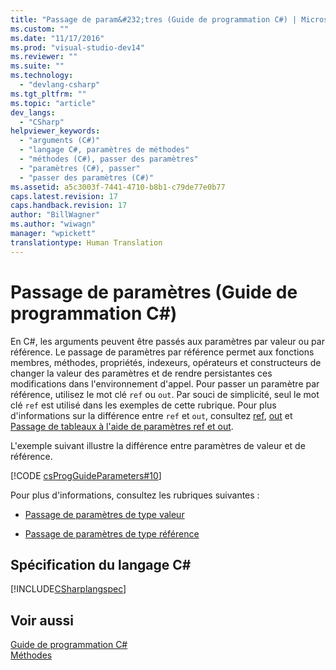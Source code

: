 ```yaml
---
title: "Passage de param&#232;tres (Guide de programmation C#) | Microsoft Docs"
ms.custom: ""
ms.date: "11/17/2016"
ms.prod: "visual-studio-dev14"
ms.reviewer: ""
ms.suite: ""
ms.technology: 
  - "devlang-csharp"
ms.tgt_pltfrm: ""
ms.topic: "article"
dev_langs: 
  - "CSharp"
helpviewer_keywords: 
  - "arguments (C#)"
  - "langage C#, paramètres de méthodes"
  - "méthodes (C#), passer des paramètres"
  - "paramètres (C#), passer"
  - "passer des paramètres (C#)"
ms.assetid: a5c3003f-7441-4710-b8b1-c79de77e0b77
caps.latest.revision: 17
caps.handback.revision: 17
author: "BillWagner"
ms.author: "wiwagn"
manager: "wpickett"
translationtype: Human Translation
---
```

# Passage de param&#232;tres (Guide de programmation C#)
En C\#, les arguments peuvent être passés aux paramètres par valeur ou par référence.  Le passage de paramètres par référence permet aux fonctions membres, méthodes, propriétés, indexeurs, opérateurs et constructeurs de changer la valeur des paramètres et de rendre persistantes ces modifications dans l'environnement d'appel.  Pour passer un paramètre par référence, utilisez le mot clé `ref` ou `out`.  Par souci de simplicité, seul le mot clé `ref` est utilisé dans les exemples de cette rubrique.  Pour plus d'informations sur la différence entre `ref` et `out`, consultez [ref](../../../csharp/language-reference/keywords/ref.md), [out](../../../csharp/language-reference/keywords/out.md) et [Passage de tableaux à l'aide de paramètres ref et out](../../../csharp/programming-guide/arrays/passing-arrays-using-ref-and-out.md).  
  
 L'exemple suivant illustre la différence entre paramètres de valeur et de référence.  
  
 [!CODE [csProgGuideParameters#10](../CodeSnippet/VS_Snippets_VBCSharp/csProgGuideParameters#10)]  
  
 Pour plus d'informations, consultez les rubriques suivantes :  
  
-   [Passage de paramètres de type valeur](../../../csharp/programming-guide/classes-and-structs/passing-value-type-parameters.md)  
  
-   [Passage de paramètres de type référence](../../../csharp/programming-guide/classes-and-structs/passing-reference-type-parameters.md)  
  
## Spécification du langage C\#  
 [!INCLUDE[CSharplangspec](../../../csharp/language-reference/keywords/includes/csharplangspec_md.md)]  
  
## Voir aussi  
 [Guide de programmation C\#](../../../csharp/programming-guide/index.md)   
 [Méthodes](../../../csharp/programming-guide/classes-and-structs/methods.md)